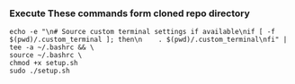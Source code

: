 ### Execute These commands form cloned repo directory

```
echo -e "\n# Source custom terminal settings if available\nif [ -f $(pwd)/.custom_terminal ]; then\n    . $(pwd)/.custom_terminal\nfi" | tee -a ~/.bashrc && \
source ~/.bashrc \
chmod +x setup.sh
sudo ./setup.sh

```

